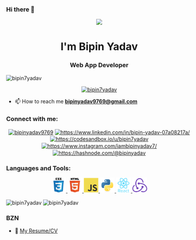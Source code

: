 ### Hi there 👋

<p align="center">
  <img src="https://github.com/thompsonemerson/thompsonemerson/raw/master/cover-thompson.png" height="200"/>
</p>
<h1 align="center">I'm Bipin Yadav</h1>
<h3 align="center">Web App Developer</h3>

<p align="left"> <img src="https://komarev.com/ghpvc/?username=bipin7yadav&label=Profile%20views&color=0e75b6&style=flat" alt="bipin7yadav" /> </p>

<p align="center"> <a href="https://github.com/ryo-ma/github-profile-trophy"><img src="https://github-profile-trophy.vercel.app/?username=bipin7yadav" alt="bipin7yadav" /></a> </p>

- 📫 How to reach me **bipinyadav9769@gmail.com**

<h3 align="left">Connect with me:</h3>
<p align="center">
<a href="https://twitter.com/bipinyadav9769" target="blank"><img align="center" src="https://raw.githubusercontent.com/rahuldkjain/github-profile-readme-generator/master/src/images/icons/Social/twitter.svg" alt="bipinyadav9769" height="30" width="40" /></a>
<a href="https://linkedin.com/in/https://www.linkedin.com/in/bipin-yadav-07a08217a/" target="blank"><img align="center" src="https://raw.githubusercontent.com/rahuldkjain/github-profile-readme-generator/master/src/images/icons/Social/linked-in-alt.svg" alt="https://www.linkedin.com/in/bipin-yadav-07a08217a/" height="30" width="40" /></a>
<a href="https://codesandbox.com/https://codesandbox.io/u/bipin7yadav" target="blank"><img align="center" src="https://raw.githubusercontent.com/rahuldkjain/github-profile-readme-generator/master/src/images/icons/Social/codesandbox.svg" alt="https://codesandbox.io/u/bipin7yadav" height="30" width="40" /></a>
<a href="https://instagram.com/https://www.instagram.com/iambipinyadav7/" target="blank"><img align="center" src="https://raw.githubusercontent.com/rahuldkjain/github-profile-readme-generator/master/src/images/icons/Social/instagram.svg" alt="https://www.instagram.com/iambipinyadav7/" height="30" width="40" /></a>
<a href="https://hashnode.com/https://hashnode.com/@bipinyadav" target="blank"><img align="center" src="https://raw.githubusercontent.com/rahuldkjain/github-profile-readme-generator/master/src/images/icons/Social/hashnode.svg" alt="https://hashnode.com/@bipinyadav" height="30" width="40" /></a>
</p>

<h3 align="left">Languages and Tools:</h3>
<p align="center"> <a href="https://www.w3schools.com/css/" target="_blank" rel="noreferrer"> <img src="https://raw.githubusercontent.com/devicons/devicon/master/icons/css3/css3-original-wordmark.svg" alt="css3" width="40" height="40"/> </a> <a href="https://www.w3.org/html/" target="_blank" rel="noreferrer"> <img src="https://raw.githubusercontent.com/devicons/devicon/master/icons/html5/html5-original-wordmark.svg" alt="html5" width="40" height="40"/> </a> <a href="https://developer.mozilla.org/en-US/docs/Web/JavaScript" target="_blank" rel="noreferrer"> <img src="https://raw.githubusercontent.com/devicons/devicon/master/icons/javascript/javascript-original.svg" alt="javascript" width="40" height="40"/> </a> <a href="https://www.python.org" target="_blank" rel="noreferrer"> <img src="https://raw.githubusercontent.com/devicons/devicon/master/icons/python/python-original.svg" alt="python" width="40" height="40"/> </a> <a href="https://reactjs.org/" target="_blank" rel="noreferrer"> <img src="https://raw.githubusercontent.com/devicons/devicon/master/icons/react/react-original-wordmark.svg" alt="react" width="40" height="40"/> </a> <a href="https://redux.js.org" target="_blank" rel="noreferrer"> <img src="https://raw.githubusercontent.com/devicons/devicon/master/icons/redux/redux-original.svg" alt="redux" width="40" height="40"/> </a> </p>



<div display="flex" justifyContent="space-between">
<img align="center" width="45%" src="https://github-readme-stats.vercel.app/api?username=bipin7yadav&show_icons=true&locale=en" alt="bipin7yadav" />
  <img align="center" width="45%" src="https://github-readme-streak-stats.herokuapp.com/?user=bipin7yadav&" alt="bipin7yadav" />
</div>
<!-- <p align="start">&nbsp;<img align="center" src="https://github-readme-stats.vercel.app/api?username=bipin7yadav&show_icons=true&locale=en" alt="bipin7yadav" /></p>

<p align="end"><img align="center" src="https://github-readme-streak-stats.herokuapp.com/?user=bipin7yadav&" alt="bipin7yadav" /></p> -->

### BZN
- :paperclip: [My Resume/CV](https://bipinyadav.vercel.app/resume.pdf)

